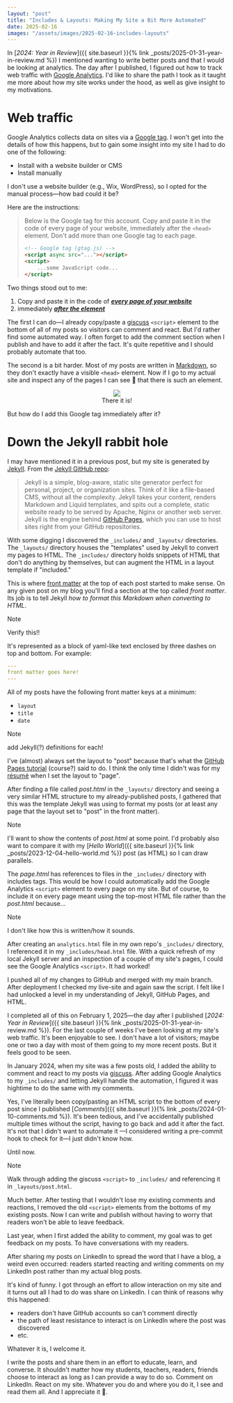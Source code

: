 ```yaml
---
layout: "post"
title: "Includes & Layouts: Making My Site a Bit More Automated"
date: 2025-02-16
images: "/assets/images/2025-02-16-includes-layouts"
---
```


In [_2024:
Year in Review_]({{ site.baseurl }}{% link _posts/2025-01-31-year-in-review.md %})
I mentioned wanting to write better posts and that I would be looking at analytics.
The day after I published,
I figured out how to track web traffic with [Google Analytics](https://developers.google.com/analytics).
I'd like to share the path I took as it taught me more about how my site works under the hood,
as well as give insight to my motivations.

# Web traffic
Google Analytics collects data on sites via a [Google tag](https://support.google.com/tagmanager/answer/11994839?hl=en#:~:text=The%20Google%20tag%20lets%20you,4%2C%20and%20Campaign%20Manager%20360.).
I won't get into the details of how this happens,
but to gain some insight into my site I had to do one of the following:
- Install with a website builder or CMS
- Install manually

I don't use a website builder (e.g., Wix, WordPress), so I opted for the manual process—how bad could it be?

Here are the instructions:
> Below is the Google tag for this account.
> Copy and paste it in the code of every page of your website, immediately after the `<head>` element.
> Don't add more than one Google tag to each page.
> 
> ```html
> <!-- Google tag (gtag.js) -->
> <script async src="..."></script>
> <script>
>     ...some JavaScript code...
> </script>
> ```

Two things stood out to me:
1. Copy and paste it in the code of _**<u>every page of your website</u>**_
2. immediately _**<u>after the <code><head></code> element</u>**_

The first I can do—I already copy/paste a [giscuss](https://giscus.app/) `<script>` element to the bottom of all of my posts
so visitors can comment and react.
But I'd rather find some automated way.
I often forget to add the comment section when I publish and have to add it after the fact.
It's quite repetitive and I should probably automate that too.

The second is a bit harder.
Most of my posts are written in [Markdown](https://en.wikipedia.org/wiki/Markdown),
so they don't exactly have a visible `<head>` element.
Now if I go to my actual site and inspect any of the pages I can see 👀 that there is such an element.

<center>
    <figure>
        <img src="{{ page.images | relative_url }}/head-element.png">
        <figcaption>There it is!</figcaption>
    </figure>
</center>

But how do I add this Google tag immediately after it?

# Down the Jekyll rabbit hole
I may have mentioned it in a previous post, but my site is generated by [Jekyll](https://jekyllrb.com/).
From the [Jekyll GitHub repo](https://github.com/jekyll/jekyll):
> Jekyll is a simple, blog-aware, static site generator perfect for personal, project, or organization sites.
> Think of it like a file-based CMS, without all the complexity.
> Jekyll takes your content, renders Markdown and Liquid templates,
> and spits out a complete, static website ready to be served by Apache, Nginx or another web server.
> Jekyll is the engine behind [GitHub Pages](https://pages.github.com/),
> which you can use to host sites right from your GitHub repositories.

[//]: # (I knew)
[//]: # (that [Jekyll]&#40;https://jekyllrb.com/&#41; performed a conversion of my Markdown to HTML before being deployed/published.)
[//]: # (This lead me to search for the "template" used by Jekyll for my posts, and later, for all pages on my site.)

With some digging I discovered the `_includes/` and `_layouts/` directories.
The `_layouts/` directory houses the "templates" used by Jekyll to convert my pages to HTML.
The `_includes/` directory holds snippets of HTML that don't do anything by themselves,
but can augment the HTML in a layout template if "included."

This is where [front matter](https://jekyllrb.com/docs/front-matter/) at the top of each post started to make sense.
On any given post on my blog you'll find a section at the top called _front matter_.
Its job is to tell Jekyll _how to format this Markdown when converting to HTML_.
> [!NOTE]
> 
> Verify this!!

It's represented as a block of yaml-like text enclosed by three dashes on top and bottom.
For example:
```yaml
---
front matter goes here!
---
```

All of my posts have the following front matter keys at a minimum:
- `layout`
- `title`
- `date`

> [!NOTE]
> 
> add Jekyll(?) definitions for each!

I've (almost) always set the layout to "post"
because that's what the [GitHub Pages tutorial](https://github.com/skills/github-pages)
(course?) said to do.
I think the only time I didn't was for my [résumé](https://raw.githubusercontent.com/it176131/it176131.github.io/refs/heads/main/resume.md) when I set the layout to "page".

After finding a file called _post.html_ in the `_layouts/` directory
and seeing a very similar HTML structure to my already-published posts,
I gathered that this was the template Jekyll was using to format my posts
(or at least any page that the layout set to "post" in the front matter).

> [!NOTE]
> 
> I'll want to show the contents of _post.html_ at some point.
> I'd probably also want
> to compare it with my [_Hello World_]({{ site.baseurl }}{% link _posts/2023-12-04-hello-world.md %})
> post (as HTML) so I can draw parallels.

The _page.html_ has references to files in the `_includes/` directory with includes tags.
This would be how I could automatically add the Google Analytics `<script>` element to every page on my site.
But of course, to include it on every page meant using the top-most HTML file rather than the _post.html_ because...
> [!NOTE]
> 
> I don't like how this is written/how it sounds.

After creating an `analytics.html` file in my own repo's `_includes/` directory,
I referenced it in my `_includes/head.html` file.
With a quick refresh of my local Jekyll server and an inspection of a couple of my site's pages,
I could see the Google Analytics `<script>`.
It had worked!

I pushed all of my changes to GitHub and merged with my main branch.
After deployment I checked my live-site and again saw the script.
I felt like I had unlocked a level in my understanding of Jekyll, GitHub Pages, and HTML.

I completed all of this on February 1, 2025—the day after I published [_2024:
Year in Review_]({{ site.baseurl }}{% link _posts/2025-01-31-year-in-review.md %}).
For the last couple of weeks I've been looking at my site's web traffic.
It's been enjoyable to see.
I don't have a lot of visitors; maybe one or two a day with most of them going to my more recent posts.
But it feels good to be seen.

In January 2024, when my site was a few posts old, I added the ability to comment and react to my posts via [giscuss](https://giscus.app/).
After adding Google Analytics to my `_includes/` and letting Jekyll handle the automation,
I figured it was hightime to do the same with my comments.

Yes,
I've literally been copy/pasting an HTML script to the bottom of every post
since I published [_Comments_]({{ site.baseurl }}{% link _posts/2024-01-10-comments.md %}).
It's been tedious, and I've accidentally published multiple times without the script,
having to go back and add it after the fact.
It's not that I didn't want to automate it
—I considered writing a pre-commit hook to check for it—I just didn't know how.

Until now.
> [!NOTE]
> 
> Walk through adding the giscuss `<script>` to `_includes/` and referencing it in `_layouts/post.html`.

Much better.
After testing that I wouldn't lose my existing comments and reactions,
I removed the old `<script>` elements from the bottoms of my existing posts.
Now I can write and publish without having to worry that readers won't be able to leave feedback.

Last year, when I first added the ability to comment, my goal was to get feedback on my posts.
To have conversations with my readers.

After sharing my posts on LinkedIn to spread the word that I have a blog, a weird even occurred:
readers started reacting and writing comments on my LinkedIn post rather than my actual blog posts.

It's kind of funny.
I got through an effort to allow interaction on my site and it turns out all I had to do was share on LinkedIn.
I can think of reasons why this happened:
- readers don't have GitHub accounts so can't comment directly
- the path of least resistance to interact is on LinkedIn where the post was discovered
- etc.

Whatever it is, I welcome it.

I write the posts and share them in an effort to educate, learn, and converse.
It shouldn't matter how my students, teachers, readers,
friends choose to interact as long as I can provide a way to do so.
Comment on LinkedIn.
React on my site.
Whatever you do and where you do it, I see and read them all.
And I appreciate it 🤗.